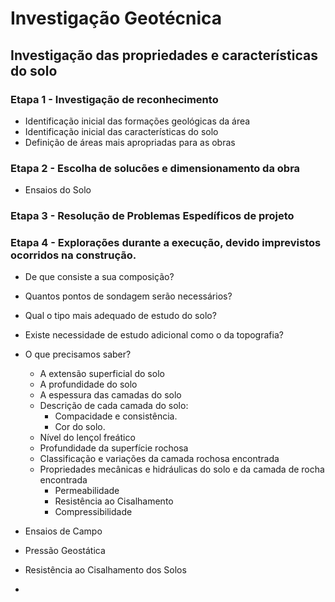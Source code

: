 # Investigação Geotécnica

## Investigação das propriedades e características do solo

### Etapa 1 - Investigação de reconhecimento
- Identificação inicial das formações geológicas da área
- Identificação inicial das características do solo
- Definição de áreas mais apropriadas para as obras

### Etapa 2 - Escolha de solucões e dimensionamento da obra
- Ensaios do Solo

### Etapa 3 - Resolução de Problemas Espedíficos de projeto

### Etapa 4 - Explorações durante a execução, devido imprevistos ocorridos na construção.

- De que consiste a sua composição?
- Quantos pontos de sondagem serão necessários?
- Qual o tipo mais adequado de estudo do solo?
- Existe necessidade de estudo adicional como o da topografia?

- O que precisamos saber?
    - A extensão superficial do solo
    - A profundidade do solo
    - A espessura das camadas do solo
    - Descrição de cada camada do solo: 
        - Compacidade e consistência. 
        - Cor do solo.
    - Nível do lençol freático
    - Profundidade da superfície rochosa
    - Classificação e variações da camada rochosa encontrada
    - Propriedades mecânicas e hidráulicas do solo e da camada de rocha encontrada
        - Permeabilidade
        - Resistência ao Cisalhamento
        - Compressibilidade

- Ensaios de Campo
- Pressão Geostática
- Resistência ao Cisalhamento dos Solos
- 